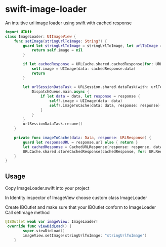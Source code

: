 # swift-image-loader
An intuitive url image loader using swift with cached response
```swift
import UIKit
class ImageLoader: UIImageView {
    func setImage(stringUrlToImage: String?) {
        guard let stringUrlToImage = stringUrlToImage, let urlToImage = URL(string: stringUrlToImage) else {
            return self.image = nil
        }
        
        if let cachedResponse = URLCache.shared.cachedResponse(for: URLRequest(url: urlToImage)) {
            self.image = UIImage(data: cachedResponse.data)
            return
        }
        
        let urlSessionDataTask = URLSession.shared.dataTask(with: urlToImage) { [weak self] (data, response, error) in
            DispatchQueue.main.async {
                if let data = data, let response = response {
                    self?.image = UIImage(data: data)
                    self?.imageToCache(data: data, response: response)
                }
            }
        }
        urlSessionDataTask.resume()
    }
    
    private func imageToCache(data: Data, response: URLResponse) {
        guard let responseURL = response.url else { return }
        let cachedResponse = CachedURLResponse(response: response, data: data)
        URLCache.shared.storeCachedResponse(cachedResponse, for: URLRequest(url: responseURL))
    }
}
```
## Usage
Copy ImageLoader.swift into your project <br>

In Identity inspector of ImageView choose custom class ImageLoader <br>

Create IBOutlet and make sure that your IBOutlet conform to ImageLoader <br>
Call setImage method

```swift
@IBOutlet weak var imageView: ImageLoader!
 override func viewDidLoad() {
        super.viewDidLoad()
        imageView.setImage(stringUrlToImage: "stringUrlToImage")
    }
```

